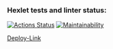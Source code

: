 ### Hexlet tests and linter status:
[![Actions Status](https://github.com/escape-8/php-project-9/actions/workflows/hexlet-check.yml/badge.svg)](https://github.com/escape-8/php-project-9/actions)
[![Maintainability](https://api.codeclimate.com/v1/badges/3a62eee9ad14af7a461f/maintainability)](https://codeclimate.com/github/escape-8/php-project-9/maintainability)

[Deploy-Link](https://php-page-analyzer-l6j2.onrender.com/)